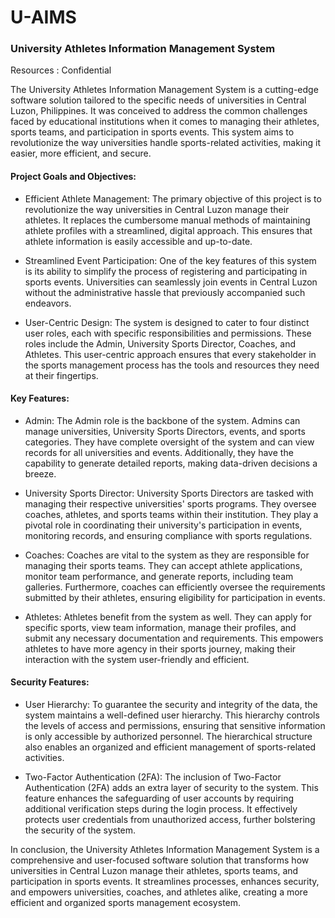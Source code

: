 # U-AIMS

### University Athletes Information Management System

Resources : Confidential

The University Athletes Information Management System is a cutting-edge software solution tailored to the specific needs of universities in Central Luzon, Philippines. It was conceived to address the common challenges faced by educational institutions when it comes to managing their athletes, sports teams, and participation in sports events. This system aims to revolutionize the way universities handle sports-related activities, making it easier, more efficient, and secure.

#### Project Goals and Objectives:

 - Efficient Athlete Management: The primary objective of this project is to revolutionize the way universities in Central Luzon manage their athletes. It replaces the cumbersome manual methods of maintaining athlete profiles with a streamlined, digital approach. This ensures that athlete information is easily accessible and up-to-date.

 - Streamlined Event Participation: One of the key features of this system is its ability to simplify the process of registering and participating in sports events. Universities can seamlessly join events in Central Luzon without the administrative hassle that previously accompanied such endeavors.

 - User-Centric Design: The system is designed to cater to four distinct user roles, each with specific responsibilities and permissions. These roles include the Admin, University Sports Director, Coaches, and Athletes. This user-centric approach ensures that every stakeholder in the sports management process has the tools and resources they need at their fingertips.

#### Key Features:

 - Admin: The Admin role is the backbone of the system. Admins can manage universities, University Sports Directors, events, and sports categories. They have complete oversight of the system and can view records for all universities and events. Additionally, they have the capability to generate detailed reports, making data-driven decisions a breeze.

 - University Sports Director: University Sports Directors are tasked with managing their respective universities' sports programs. They oversee coaches, athletes, and sports teams within their institution. They play a pivotal role in coordinating their university's participation in events, monitoring records, and ensuring compliance with sports regulations.

- Coaches: Coaches are vital to the system as they are responsible for managing their sports teams. They can accept athlete applications, monitor team performance, and generate reports, including team galleries. Furthermore, coaches can efficiently oversee the requirements submitted by their athletes, ensuring eligibility for participation in events.

 - Athletes: Athletes benefit from the system as well. They can apply for specific sports, view team information, manage their profiles, and submit any necessary documentation and requirements. This empowers athletes to have more agency in their sports journey, making their interaction with the system user-friendly and efficient.

#### Security Features:

 - User Hierarchy: To guarantee the security and integrity of the data, the system maintains a well-defined user hierarchy. This hierarchy controls the levels of access and permissions, ensuring that sensitive information is only accessible by authorized personnel. The hierarchical structure also enables an organized and efficient management of sports-related activities.

 - Two-Factor Authentication (2FA): The inclusion of Two-Factor Authentication (2FA) adds an extra layer of security to the system. This feature enhances the safeguarding of user accounts by requiring additional verification steps during the login process. It effectively protects user credentials from unauthorized access, further bolstering the security of the system.

In conclusion, the University Athletes Information Management System is a comprehensive and user-focused software solution that transforms how universities in Central Luzon manage their athletes, sports teams, and participation in sports events. It streamlines processes, enhances security, and empowers universities, coaches, and athletes alike, creating a more efficient and organized sports management ecosystem.
